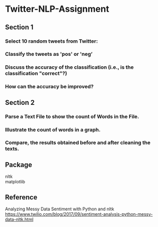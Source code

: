 # Twitter-NLP-Assignment

## Section 1
### Select 10 random tweets from Twitter:
### Classify the tweets as 'pos' or 'neg’
### Discuss the accuracy of the classification (i.e., is the classification "correct"?)
### How can the accuracy be improved?


## Section 2
### Parse a Text File to show the count of Words in the File.
### Illustrate the count of words in a graph. 
### Compare, the results obtained before and after cleaning the texts.

## Package
nltk  
matplotlib  

## Reference  
Analyzing Messy Data Sentiment with Python and nltk  
https://www.twilio.com/blog/2017/09/sentiment-analysis-python-messy-data-nltk.html

